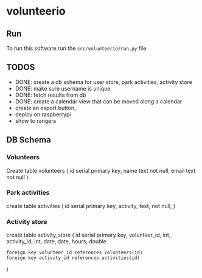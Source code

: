 # volunteerio

## Run
To run this software run the `src/volunteerio/run.py` file

## TODOS
- DONE: create a db schema for user store, park activities, activity store
- DONE: make sure username is unique
- DONE: fetch results from db
- DONE: create a calendar view that can be moved along a calendar 
- create an export button,
- deploy on raspberrypi
- show to rangers

## DB Schema
### Volunteers
Create table volunteers (
	id serial primary key,
	name text not null,
	email text not null
)

### Park activities
create table activities (
	id serial primary key,
	activity, text, not null,
)

### Activity store
create table activity_store (
	id serial primary key,
	volunteer_id, int,
	activity_id, int,
	date, date,
	hours, double

	foreign key volunteer_id references volunteers(id)
	foreign key activity_id references activities(id) 
)